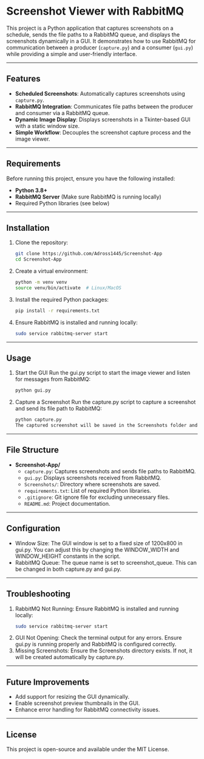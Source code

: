 # Screenshot Viewer with RabbitMQ

This project is a Python application that captures screenshots on a schedule, sends the file paths to a RabbitMQ queue, and displays the screenshots dynamically in a GUI. It demonstrates how to use RabbitMQ for communication between a producer (`capture.py`) and a consumer (`gui.py`) while providing a simple and user-friendly interface.

---

## Features

- **Scheduled Screenshots**: Automatically captures screenshots using `capture.py`.
- **RabbitMQ Integration**: Communicates file paths between the producer and consumer via a RabbitMQ queue.
- **Dynamic Image Display**: Displays screenshots in a Tkinter-based GUI with a static window size.
- **Simple Workflow**: Decouples the screenshot capture process and the image viewer.

---

## Requirements

Before running this project, ensure you have the following installed:

- **Python 3.8+**
- **RabbitMQ Server** (Make sure RabbitMQ is running locally)
- Required Python libraries (see below)

---

## Installation

1. Clone the repository:
   ```bash
   git clone https://github.com/Adross1445/Screenshot-App
   cd Screenshot-App

2. Create a virtual environment:
   ```bash
   python -m venv venv
   source venv/bin/activate  # Linux/MacOS
3. Install the required Python packages:
   ```bash
   pip install -r requirements.txt
4. Ensure RabbitMQ is installed and running locally:
   ```bash
   sudo service rabbitmq-server start

---

## Usage 
1. Start the GUI
   Run the gui.py script to start the image viewer and listen for messages from RabbitMQ:
   ```bash
   python gui.py
2. Capture a Screenshot
   Run the capture.py script to capture a screenshot and send its file path to    RabbitMQ:
   ```bash
   python capture.py
   The captured screenshot will be saved in the Screenshots folder and displayed in the GUI.
   
---

## File Structure

- **Screenshot-App/**
  - `capture.py`: Captures screenshots and sends file paths to RabbitMQ.
  - `gui.py`: Displays screenshots received from RabbitMQ.
  - `Screenshots/`: Directory where screenshots are saved.
  - `requirements.txt`: List of required Python libraries.
  - `.gitignore`: Git ignore file for excluding unnecessary files.
  - `README.md`: Project documentation.

---

## Configuration
- Window Size: The GUI window is set to a fixed size of 1200x800 in gui.py. You can adjust this by changing the WINDOW_WIDTH and WINDOW_HEIGHT constants in the script.
- RabbitMQ Queue: The queue name is set to screenshot_queue. This can be changed in both capture.py and gui.py.

---

## Troubleshooting
1. RabbitMQ Not Running: Ensure RabbitMQ is installed and running locally:
   ```bash
   sudo service rabbitmq-server start
2. GUI Not Opening: 
   Check the terminal output for any errors. Ensure gui.py is running properly and RabbitMQ is configured correctly.
3. Missing Screenshots: 
   Ensure the Screenshots directory exists. If not, it will be created automatically by capture.py.
   
---

## Future Improvements
- Add support for resizing the GUI dynamically.
- Enable screenshot preview thumbnails in the GUI.
- Enhance error handling for RabbitMQ connectivity issues.

---

## License
This project is open-source and available under the MIT License.
